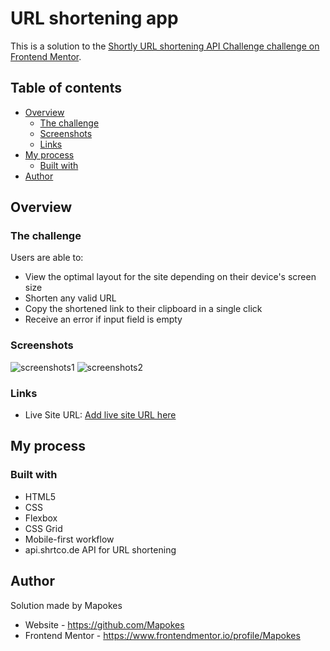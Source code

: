# URL shortening app

This is a solution to the [Shortly URL shortening API Challenge challenge on Frontend Mentor](https://www.frontendmentor.io/challenges/url-shortening-api-landing-page-2ce3ob-G).

## Table of contents

- [Overview](#overview)
  - [The challenge](#the-challenge)
  - [Screenshots](#screenshots)
  - [Links](#links)
- [My process](#my-process)
  - [Built with](#built-with)
- [Author](#author)

## Overview

### The challenge

Users are able to:

- View the optimal layout for the site depending on their device's screen size
- Shorten any valid URL
- Copy the shortened link to their clipboard in a single click
- Receive an error if input field is empty

### Screenshots

![screenshots1](https://i.postimg.cc/L4fDnyB7/1.png)
![screenshots2](https://i.postimg.cc/8CtsCVjG/2.png)

### Links

<!-- UPDATE NA STRONIE NETLIFY -->

- Live Site URL: [Add live site URL here](https://your-live-site-url.com)

## My process

### Built with

- HTML5
- CSS
- Flexbox
- CSS Grid
- Mobile-first workflow
- api.shrtco.de API for URL shortening

## Author

Solution made by Mapokes
- Website - https://github.com/Mapokes
- Frontend Mentor - https://www.frontendmentor.io/profile/Mapokes
